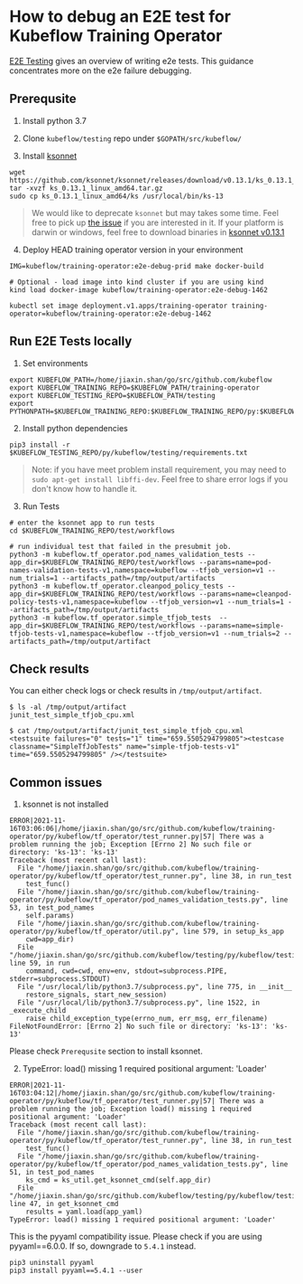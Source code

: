 # How to debug an E2E test for Kubeflow Training Operator

[E2E Testing](./e2e_testing.md) gives an overview of writing e2e tests. This guidance concentrates more on the e2e failure debugging.


## Prerequsite

1. Install python 3.7

2. Clone `kubeflow/testing` repo under `$GOPATH/src/kubeflow/`

3. Install [ksonnet](https://ksonnet.io/)

```
wget https://github.com/ksonnet/ksonnet/releases/download/v0.13.1/ks_0.13.1_linux_amd64.tar.gz
tar -xvzf ks_0.13.1_linux_amd64.tar.gz
sudo cp ks_0.13.1_linux_amd64/ks /usr/local/bin/ks-13
```
> We would like to deprecate `ksonnet` but may takes some time. Feel free to pick up [the issue](https://github.com/kubeflow/training-operator/issues/1468) if you are interested in it. 
> If your platform is darwin or windows, feel free to download binaries in [ksonnet v0.13.1](https://github.com/ksonnet/ksonnet/releases/tag/v0.13.1)

4. Deploy HEAD training operator version in your environment

```
IMG=kubeflow/training-operator:e2e-debug-prid make docker-build

# Optional - load image into kind cluster if you are using kind
kind load docker-image kubeflow/training-operator:e2e-debug-1462

kubectl set image deployment.v1.apps/training-operator training-operator=kubeflow/training-operator:e2e-debug-1462
```

## Run E2E Tests locally

1. Set environments
```
export KUBEFLOW_PATH=/home/jiaxin.shan/go/src/github.com/kubeflow
export KUBEFLOW_TRAINING_REPO=$KUBEFLOW_PATH/training-operator
export KUBEFLOW_TESTING_REPO=$KUBEFLOW_PATH/testing
export PYTHONPATH=$KUBEFLOW_TRAINING_REPO:$KUBEFLOW_TRAINING_REPO/py:$KUBEFLOW_TESTING_REPO/py:$KUBEFLOW_TRAINING_REPO/sdk/python
```


2. Install python dependencies
```
pip3 install -r $KUBEFLOW_TESTING_REPO/py/kubeflow/testing/requirements.txt
```

> Note: if you have meet problem install requirement, you may need to `sudo apt-get install libffi-dev`. Feel free to share error logs if you don't know how to handle it.


3. Run Tests
```
# enter the ksonnet app to run tests
cd $KUBEFLOW_TRAINING_REPO/test/workflows

# run individual test that failed in the presubmit job.
python3 -m kubeflow.tf_operator.pod_names_validation_tests --app_dir=$KUBEFLOW_TRAINING_REPO/test/workflows --params=name=pod-names-validation-tests-v1,namespace=kubeflow --tfjob_version=v1 --num_trials=1 --artifacts_path=/tmp/output/artifacts
python3 -m kubeflow.tf_operator.cleanpod_policy_tests --app_dir=$KUBEFLOW_TRAINING_REPO/test/workflows --params=name=cleanpod-policy-tests-v1,namespace=kubeflow --tfjob_version=v1 --num_trials=1 --artifacts_path=/tmp/output/artifacts
python3 -m kubeflow.tf_operator.simple_tfjob_tests  --app_dir=$KUBEFLOW_TRAINING_REPO/test/workflows --params=name=simple-tfjob-tests-v1,namespace=kubeflow --tfjob_version=v1 --num_trials=2 --artifacts_path=/tmp/output/artifact
```


## Check results

You can either check logs or check results in `/tmp/output/artifact`. 

```
$ ls -al /tmp/output/artifact
junit_test_simple_tfjob_cpu.xml

$ cat /tmp/output/artifact/junit_test_simple_tfjob_cpu.xml
<testsuite failures="0" tests="1" time="659.5505294799805"><testcase classname="SimpleTfJobTests" name="simple-tfjob-tests-v1" time="659.5505294799805" /></testsuite>
```

## Common issues

1. ksonnet is not installed 

```
ERROR|2021-11-16T03:06:06|/home/jiaxin.shan/go/src/github.com/kubeflow/training-operator/py/kubeflow/tf_operator/test_runner.py|57| There was a problem running the job; Exception [Errno 2] No such file or directory: 'ks-13': 'ks-13'
Traceback (most recent call last):
  File "/home/jiaxin.shan/go/src/github.com/kubeflow/training-operator/py/kubeflow/tf_operator/test_runner.py", line 38, in run_test
    test_func()
  File "/home/jiaxin.shan/go/src/github.com/kubeflow/training-operator/py/kubeflow/tf_operator/pod_names_validation_tests.py", line 53, in test_pod_names
    self.params)
  File "/home/jiaxin.shan/go/src/github.com/kubeflow/training-operator/py/kubeflow/tf_operator/util.py", line 579, in setup_ks_app
    cwd=app_dir)
  File "/home/jiaxin.shan/go/src/github.com/kubeflow/testing/py/kubeflow/testing/util.py", line 59, in run
    command, cwd=cwd, env=env, stdout=subprocess.PIPE, stderr=subprocess.STDOUT)
  File "/usr/local/lib/python3.7/subprocess.py", line 775, in __init__
    restore_signals, start_new_session)
  File "/usr/local/lib/python3.7/subprocess.py", line 1522, in _execute_child
    raise child_exception_type(errno_num, err_msg, err_filename)
FileNotFoundError: [Errno 2] No such file or directory: 'ks-13': 'ks-13'
```

Please check `Prerequsite` section to install ksonnet.


2. TypeError: load() missing 1 required positional argument: 'Loader'

```
ERROR|2021-11-16T03:04:12|/home/jiaxin.shan/go/src/github.com/kubeflow/training-operator/py/kubeflow/tf_operator/test_runner.py|57| There was a problem running the job; Exception load() missing 1 required positional argument: 'Loader'
Traceback (most recent call last):
  File "/home/jiaxin.shan/go/src/github.com/kubeflow/training-operator/py/kubeflow/tf_operator/test_runner.py", line 38, in run_test
    test_func()
  File "/home/jiaxin.shan/go/src/github.com/kubeflow/training-operator/py/kubeflow/tf_operator/pod_names_validation_tests.py", line 51, in test_pod_names
    ks_cmd = ks_util.get_ksonnet_cmd(self.app_dir)
  File "/home/jiaxin.shan/go/src/github.com/kubeflow/testing/py/kubeflow/testing/ks_util.py", line 47, in get_ksonnet_cmd
    results = yaml.load(app_yaml)
TypeError: load() missing 1 required positional argument: 'Loader'
```

This is the pyyaml compatibility issue. Please check if you are using pyyaml==6.0.0. If so, downgrade to `5.4.1` instead.

```
pip3 uninstall pyyaml
pip3 install pyyaml==5.4.1 --user
```
